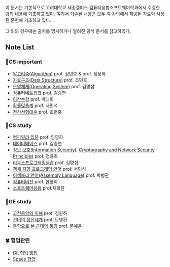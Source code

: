 이 문서는 기본적으로 고려대학교 세종캠퍼스 컴퓨터융합소프트웨어학과에서 수강한 강의 내용에 기초하고 있다. 여기서 기술된 내용은 모두 각 강의에서 제공된 자료와 사용된 문헌에 기초하고 있다.

그 외의 경우에는 출처를 명시하거나 알려진 공식 문서를 참고하였다. 
## Note List

### 📘CS important
+ [알고리즘(Algorithm)](알고리즘(Algorithm).md) prof. 김민호 & prof. 정용화
+ [자료구조(Data Structure)](자료구조(Data%20Structure).md) prof. 조민호
+ [운영체제(Operating System)](운영체제(Operating%20System).md) prof. 김명섭
+ [컴퓨터네트워크](컴퓨터네트워크.md) prof. 김승연
+ [이산수학](이산수학.md) prof. 박대희
+ [확률및통계](확률및통계) prof. 서민석
+ [전산선형대수](전산선형대수) prof. 조현중
### 📗CS study
+ [컴파일러 입문](컴파일러%20입문.md) prof. 임영희
+ [데이터베이스](데이터베이스.md) prof. 김승연
+ [정보 보호(Information Security)](정보%20보호(Information%20Security).md): [Cryptography and Network Security Principles](Cryptography%20and%20Network%20Security%20Principles.md) prof. 정용화
+ [리눅스프로그래밍실습](리눅스프로그래밍실습.md) prof. 김명섭
+ [객체 지향 프로그래밍 언어](객체%20지향%20프로그래밍%20언어.md) prof. 서민석
+ [어셈블리 언어(Assembly Language)](어셈블리%20언어(Assembly%20Language).md) prof. 박병관
+ [컴퓨터비전](컴퓨터비전.md) prof. 한창희
+ [소프트웨어응용](소프트웨어응용.md) prof.채희찬
### 📑GE study
+ [고전음악의 이해](고전음악의%20이해.md) prof. 김원하
+ [선비의 정신세계](선비의%20정신세계.md) prof. 모영환
+ [문학으로 본 근대의 풍경](문학으로%20본%20근대의%20풍경.md) prof. 문혜윤
### 🍀 협업관련
+ [Git 협업 방법](Git%20협업%20방법.md)
+ [Space 협업](Space%20협업.md)